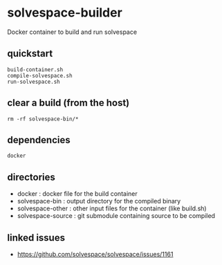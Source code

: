 # solvespace-builder

Docker container to build and run solvespace


## quickstart

    build-container.sh
    compile-solvespace.sh
    run-solvespace.sh

## clear a build (from the host)

    rm -rf solvespace-bin/*

## dependencies

    docker

## directories

* docker : docker file for the build container
* solvespace-bin : output directory for the compiled binary
* solvespace-other : other input files for the container (like build.sh)
* solvespace-source : git submodule containing source to be compiled

## linked issues

* https://github.com/solvespace/solvespace/issues/1161
